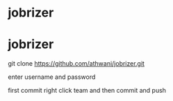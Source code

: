 # jobrizer

# jobrizer

git clone https://github.com/athwani/jobrizer.git

enter username and password

first commit right click team and then commit and push 
